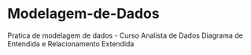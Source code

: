 # Modelagem-de-Dados
Pratica de modelagem de dados - Curso Analista de Dados
Diagrama de Entendida e Relacionamento Extendida
